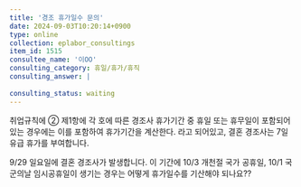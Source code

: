 ```yaml
---
title: '경조 휴가일수 문의'
date: 2024-09-03T10:20:14+0900
type: online
collection: eplabor_consultings
item_id: 1515
consultee_name: '이OO'
consulting_category: 휴일/휴가/휴직
consulting_answer: |
    
consulting_status: waiting
---
```


취업규칙에 ② 제1항에 각 호에 따른 경조사 휴가기간 중 휴일 또는 휴무일이 포함되어 있는 경우에는 이를 포함하여 휴가기간을 계산한다. 라고 되어있고, 결혼 경조사는 7일 유급 휴가를 부여합니다. 

9/29 일요일에 결혼 경조사가 발생합니다. 이 기간에 10/3 개천절 국가 공휴일, 10/1 국군의날 임시공휴일이 생기는 경우는 어떻게 휴가일수를 기산해야 되나요??
